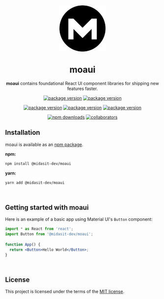 <!-- markdownlint-disable-next-line -->
<p align="center">
  <a href="https://moa.midasit.com/" rel="noopener" target="_blank"><img width="150" src="logo_circle.svg" alt="moaui logo"></a>
</p>

<h1 align="center">moaui</h1>

<p align="center">
  <b>moaui</b> contains foundational React UI component libraries for shipping new features faster.
</p>

<div align="center">

[![package version](https://img.shields.io/github/package-json/v/midasit-dev/moaui
)](https://www.github.com/midasit-dev/moaui)
[![package version](https://img.shields.io/github/package-json/v/midasit-dev/moaui/dev
)](https://www.github.com/midasit-dev/moaui)

[![package version](https://img.shields.io/github/forks/midasit-dev/moaui
)](https://www.github.com/midasit-dev/moaui)
[![package version](https://img.shields.io/github/stars/midasit-dev/moaui
)](https://www.github.com/midasit-dev/moaui)
[![package version](https://img.shields.io/github/watchers/midasit-dev/moaui
)](https://www.github.com/midasit-dev/moaui)


[![npm downloads](https://img.shields.io/npm/dm/%40midasit-dev%2Fmoaui
)](https://www.npmjs.com/package/@midasit-dev/moaui)
[![collaborators](https://img.shields.io/npm/collaborators/%40midasit-dev%2Fmoaui
)](https://www.npmjs.com/package/@midasit-dev/moaui)


</div>

## Installation

moaui is available as an [npm package](https://www.npmjs.com/package/@midasit-dev/moaui).

**npm:**

```bash
npm install @midasit-dev/moaui
```

**yarn:**

```bash
yarn add @midasit-dev/moaui
```

<br />

## Getting started with moaui

Here is an example of a basic app using Material UI's `Button` component:

```jsx
import * as React from 'react';
import Button from '@midasit-dev/moaui';

function App() {
  return <Button>Hello World</Button>;
}
```

<br />

## License

This project is licensed under the terms of the
[MIT license](/LICENSE).
